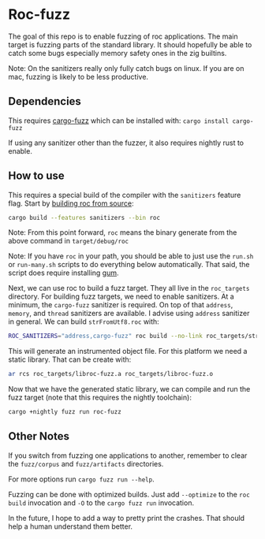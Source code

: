 # Roc-fuzz

The goal of this repo is to enable fuzzing of roc applications.
The main target is fuzzing parts of the standard library.
It should hopefully be able to catch some bugs especially memory safety ones in the zig builtins.

Note: On the sanitizers really only fully catch bugs on linux. If you are on mac, fuzzing is likely to be less productive.

## Dependencies

This requires [cargo-fuzz](https://github.com/rust-fuzz/cargo-fuzz) which can be installed with: `cargo install cargo-fuzz`

If using any sanitizer other than the fuzzer, it also requires nightly rust to enable.

## How to use

This requires a special build of the compiler with the `sanitizers` feature flag.
Start by [building roc from source](https://github.com/roc-lang/roc/blob/main/BUILDING_FROM_SOURCE.md):
```sh
cargo build --features sanitizers --bin roc
```

Note: From this point forward, `roc` means the binary generate from the above command in `target/debug/roc`

Note: If you have `roc` in your path, you should be able to just use the `run.sh` or `run-many.sh` scripts to do everything below automatically.
That said, the script does require installing [gum](https://github.com/charmbracelet/gum).


Next, we can use roc to build a fuzz target. They all live in the `roc_targets` directory.
For building fuzz targets, we need to enable sanitizers. At a minimum, the `cargo-fuzz` sanitizer is required.
On top of that `address`, `memory`, and `thread` sanitizers are available. I advise using `address` sanitizer in general.
We can build `strFromUtf8.roc` with:
```sh
ROC_SANITIZERS="address,cargo-fuzz" roc build --no-link roc_targets/strFromUtf8.roc
````

This will generate an instrumented object file. For this platform we need a static library.
That can be create with:
```sh
ar rcs roc_targets/libroc-fuzz.a roc_targets/libroc-fuzz.o
```

Now that we have the generated static library, we can compile and run the fuzz target (note that this requires the nightly toolchain):

```sh
cargo +nightly fuzz run roc-fuzz
```

## Other Notes

If you switch from fuzzing one applications to another, remember to clear the `fuzz/corpus` and `fuzz/artifacts` directories.


For more options run `cargo fuzz run --help`.


Fuzzing can be done with optimized builds. Just add `--optimize` to the `roc build` invocation and `-O` to the `cargo fuzz run` invocation.


In the future, I hope to add a way to pretty print the crashes. That should help a human understand them better.
